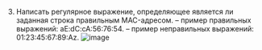 3. Написать регулярное выражение, определяющее является ли заданная строка правильным MAC-адресом.
  – пример правильных выражений: aE:dC:cA:56:76:54.
  – пример неправильных выражений: 01:23:45:67:89:Az.
![image](https://github.com/aaaaabandeev/OOP_LR2/assets/125127673/81b99d09-b133-4201-a9fb-3a36a3632a0b)
